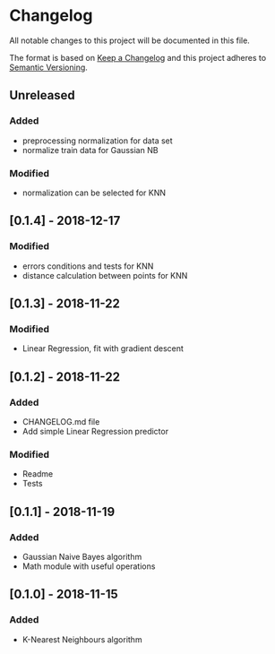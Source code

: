 # Changelog
All notable changes to this project will be documented in this file.

The format is based on [Keep a Changelog](http://keepachangelog.com/en/1.0.0/)
and this project adheres to [Semantic Versioning](http://semver.org/spec/v2.0.0.html).

## Unreleased
### Added
- preprocessing normalization for data set
- normalize train data for Gaussian NB

### Modified
- normalization can be selected for KNN

## [0.1.4] - 2018-12-17
### Modified
- errors conditions and tests for KNN
- distance calculation between points for KNN

## [0.1.3] - 2018-11-22
### Modified
- Linear Regression, fit with gradient descent

## [0.1.2] - 2018-11-22
### Added
- CHANGELOG.md file
- Add simple Linear Regression predictor

### Modified
- Readme
- Tests

## [0.1.1] - 2018-11-19
### Added
- Gaussian Naive Bayes algorithm
- Math module with useful operations

## [0.1.0] - 2018-11-15
### Added
- K-Nearest Neighbours algorithm